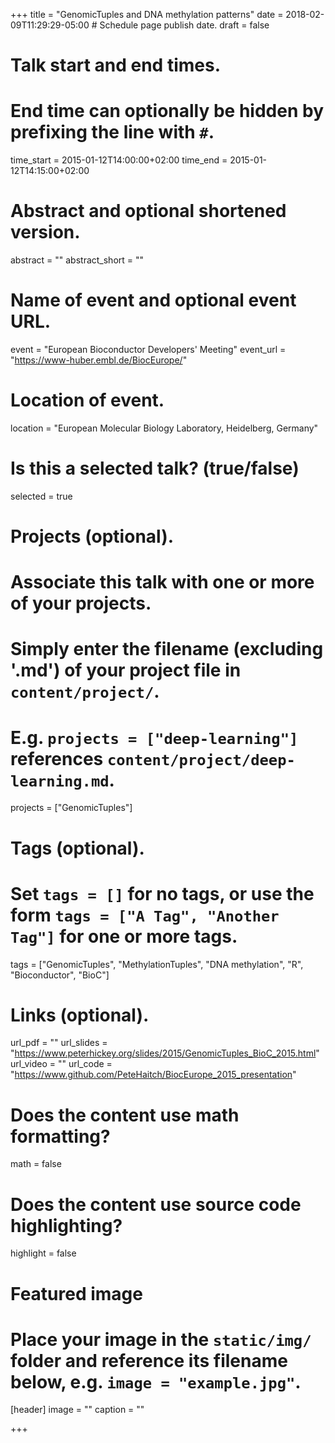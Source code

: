 +++
title = "GenomicTuples and DNA methylation patterns"
date = 2018-02-09T11:29:29-05:00  # Schedule page publish date.
draft = false

# Talk start and end times.
#   End time can optionally be hidden by prefixing the line with `#`.
time_start = 2015-01-12T14:00:00+02:00
time_end = 2015-01-12T14:15:00+02:00

# Abstract and optional shortened version.
abstract = ""
abstract_short = ""

# Name of event and optional event URL.
event = "European Bioconductor Developers' Meeting"
event_url = "https://www-huber.embl.de/BiocEurope/"

# Location of event.
location = "European Molecular Biology Laboratory, Heidelberg, Germany"

# Is this a selected talk? (true/false)
selected = true

# Projects (optional).
#   Associate this talk with one or more of your projects.
#   Simply enter the filename (excluding '.md') of your project file in `content/project/`.
#   E.g. `projects = ["deep-learning"]` references `content/project/deep-learning.md`.
projects = ["GenomicTuples"]

# Tags (optional).
#   Set `tags = []` for no tags, or use the form `tags = ["A Tag", "Another Tag"]` for one or more tags.
tags = ["GenomicTuples", "MethylationTuples", "DNA methylation", "R", "Bioconductor", "BioC"]

# Links (optional).
url_pdf = ""
url_slides = "https://www.peterhickey.org/slides/2015/GenomicTuples_BioC_2015.html"
url_video = ""
url_code = "https://www.github.com/PeteHaitch/BiocEurope_2015_presentation"

# Does the content use math formatting?
math = false

# Does the content use source code highlighting?
highlight = false

# Featured image
# Place your image in the `static/img/` folder and reference its filename below, e.g. `image = "example.jpg"`.
[header]
image = ""
caption = ""

+++
